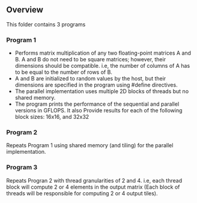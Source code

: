 ## Overview
This folder contains 3 programs

### Program 1
* Performs matrix multiplication of any two floating-point matrices A and B. A and B do not need
to be square matrices; however, their dimensions should be compatible. i.e, the number of columns of A has to be
equal to the number of rows of B. 
* A and B are initialized to random values by the host, but their dimensions are specified in the program using #define directives. 
* The parallel implementation uses multiple 2D blocks of threads but no shared memory. 
* The program prints the performance of the sequential and parallel versions in GFLOPS. It also Provide results for each of the following block sizes: 16x16, and 32x32 

### Program 2
Repeats Program 1 using shared memory (and tiling) for the parallel implementation.

### Program 3
Repeats Progran 2 with thread granularities of 2 and 4. i.e, each thread block will compute 2 or 4 elements in the output matrix (Each block of threads will be responsible for computing 2 or 4 output tiles).
